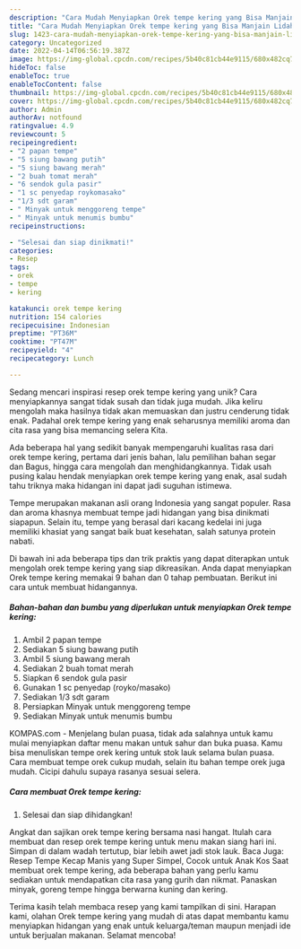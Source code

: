 ```yaml
---
description: "Cara Mudah Menyiapkan Orek tempe kering yang Bisa Manjain Lidah"
title: "Cara Mudah Menyiapkan Orek tempe kering yang Bisa Manjain Lidah"
slug: 1423-cara-mudah-menyiapkan-orek-tempe-kering-yang-bisa-manjain-lidah
category: Uncategorized
date: 2022-04-14T06:56:19.387Z
image: https://img-global.cpcdn.com/recipes/5b40c81cb44e9115/680x482cq70/orek-tempe-kering-foto-resep-utama.jpg
hideToc: false
enableToc: true
enableTocContent: false
thumbnail: https://img-global.cpcdn.com/recipes/5b40c81cb44e9115/680x482cq70/orek-tempe-kering-foto-resep-utama.jpg
cover: https://img-global.cpcdn.com/recipes/5b40c81cb44e9115/680x482cq70/orek-tempe-kering-foto-resep-utama.jpg
author: Admin
authorAv: notfound
ratingvalue: 4.9
reviewcount: 5
recipeingredient:
- "2 papan tempe"
- "5 siung bawang putih"
- "5 siung bawang merah"
- "2 buah tomat merah"
- "6 sendok gula pasir"
- "1 sc penyedap roykomasako"
- "1/3 sdt garam"
- " Minyak untuk menggoreng tempe"
- " Minyak untuk menumis bumbu"
recipeinstructions:

- "Selesai dan siap dinikmati!"
categories:
- Resep
tags:
- orek
- tempe
- kering

katakunci: orek tempe kering 
nutrition: 154 calories
recipecuisine: Indonesian
preptime: "PT36M"
cooktime: "PT47M"
recipeyield: "4"
recipecategory: Lunch

---
```





Sedang mencari inspirasi resep orek tempe kering yang unik? Cara menyiapkannya sangat tidak susah dan tidak juga mudah. Jika keliru mengolah maka hasilnya tidak akan memuaskan dan justru cenderung tidak enak. Padahal orek tempe kering yang enak seharusnya memiliki aroma dan cita rasa yang bisa memancing selera Kita.





Ada beberapa hal yang sedikit banyak mempengaruhi kualitas rasa dari orek tempe kering, pertama dari jenis bahan, lalu pemilihan bahan segar dan Bagus, hingga cara mengolah dan menghidangkannya. Tidak usah pusing kalau hendak menyiapkan orek tempe kering yang enak,      asal sudah tahu triknya maka hidangan ini dapat jadi suguhan istimewa.














Tempe merupakan makanan asli orang Indonesia yang sangat populer. Rasa dan aroma khasnya membuat tempe jadi hidangan yang bisa dinikmati siapapun. Selain itu, tempe yang berasal dari kacang kedelai ini juga memiliki khasiat yang sangat baik buat kesehatan, salah satunya protein nabati.






Di bawah ini ada beberapa tips dan trik praktis yang dapat diterapkan untuk mengolah orek tempe kering yang siap dikreasikan. Anda dapat menyiapkan Orek tempe kering memakai 9 bahan dan 0 tahap pembuatan. Berikut ini cara untuk membuat hidangannya.

<!--inarticleads1-->

##### Bahan-bahan dan bumbu yang diperlukan untuk menyiapkan Orek tempe kering:

1. Ambil 2 papan tempe
1. Sediakan 5 siung bawang putih
1. Ambil 5 siung bawang merah
1. Sediakan 2 buah tomat merah
1. Siapkan 6 sendok gula pasir
1. Gunakan 1 sc penyedap (royko/masako)
1. Sediakan 1/3 sdt garam
1. Persiapkan  Minyak untuk menggoreng tempe
1. Sediakan  Minyak untuk menumis bumbu


KOMPAS.com - Menjelang bulan puasa, tidak ada salahnya untuk kamu mulai menyiapkan daftar menu makan untuk sahur dan buka puasa. Kamu bisa menuliskan tempe orek kering untuk stok lauk selama bulan puasa. Cara membuat tempe orek cukup mudah, selain itu bahan tempe orek juga mudah. Cicipi dahulu supaya rasanya sesuai selera. 

<!--inarticleads2-->

##### Cara membuat Orek tempe kering:


1. Selesai dan siap dihidangkan!

Angkat dan sajikan orek tempe kering bersama nasi hangat. Itulah cara membuat dan resep orek tempe kering untuk menu makan siang hari ini. Simpan di dalam wadah tertutup, biar lebih awet jadi stok lauk. Baca Juga: Resep Tempe Kecap Manis yang Super Simpel, Cocok untuk Anak Kos Saat membuat orek tempe kering, ada beberapa bahan yang perlu kamu sediakan untuk mendapatkan cita rasa yang gurih dan nikmat. Panaskan minyak, goreng tempe hingga berwarna kuning dan kering. 

Terima kasih telah membaca resep yang kami tampilkan di sini. Harapan kami, olahan Orek tempe kering yang mudah di atas dapat membantu kamu menyiapkan hidangan yang enak untuk keluarga/teman maupun menjadi ide untuk berjualan makanan. Selamat mencoba!

